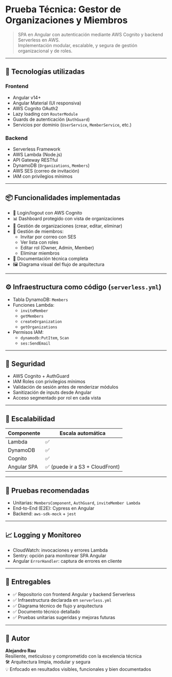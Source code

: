 # Prueba Técnica: Gestor de Organizaciones y Miembros

> SPA en Angular con autenticación mediante AWS Cognito y backend Serverless en AWS.  
> Implementación modular, escalable, y segura de gestión organizacional y de roles.

---

## 🚀 Tecnologías utilizadas

### Frontend
- Angular v14+
- Angular Material (UI responsiva)
- AWS Cognito OAuth2
- Lazy loading con `RouterModule`
- Guards de autenticación (`AuthGuard`)
- Servicios por dominio (`UserService`, `MemberService`, etc.)

### Backend
- Serverless Framework
- AWS Lambda (Node.js)
- API Gateway RESTful
- DynamoDB (`Organizations`, `Members`)
- AWS SES (correo de invitación)
- IAM con privilegios mínimos

---

## 📦 Funcionalidades implementadas

- 🔐 Login/logout con AWS Cognito
- 📊 Dashboard protegido con vista de organizaciones
- 🏢 Gestión de organizaciones (crear, editar, eliminar)
- 👥 Gestión de miembros:
  - Invitar por correo con SES
  - Ver lista con roles
  - Editar rol (Owner, Admin, Member)
  - Eliminar miembros
- 📄 Documentación técnica completa
- 🖼️ Diagrama visual del flujo de arquitectura

---

## ⚙️ Infraestructura como código (`serverless.yml`)

- Tabla DynamoDB: `Members`
- Funciones Lambda:
  - `inviteMember`
  - `getMembers`
  - `createOrganization`
  - `getOrganizations`
- Permisos IAM:
  - `dynamodb:PutItem`, `Scan`
  - `ses:SendEmail`

---

## 🔐 Seguridad

- AWS Cognito + AuthGuard
- IAM Roles con privilegios mínimos
- Validación de sesión antes de renderizar módulos
- Sanitización de inputs desde Angular
- Acceso segmentado por rol en cada vista

---

## 🧠 Escalabilidad

| Componente    | Escala automática |
|---------------|-------------------|
| Lambda        | ✅                |
| DynamoDB      | ✅                |
| Cognito       | ✅                |
| Angular SPA   | ✅ (puede ir a S3 + CloudFront) |

---

## 🧪 Pruebas recomendadas

- Unitarias: `MembersComponent`, `AuthGuard`, `inviteMember Lambda`
- End-to-End (E2E): Cypress en Angular
- Backend: `aws-sdk-mock` + `jest`

---

## 📈 Logging y Monitoreo

- CloudWatch: invocaciones y errores Lambda
- Sentry: opción para monitorear SPA Angular
- Angular `ErrorHandler`: captura de errores en cliente

---

## 📄 Entregables

- ✅ Repositorio con frontend Angular y backend Serverless
- ✅ Infraestructura declarada en `serverless.yml`
- ✅ Diagrama técnico de flujo y arquitectura
- ✅ Documento técnico detallado
- ✅ Pruebas unitarias sugeridas y mejoras futuras

---

## 📌 Autor

**Alejandro Rau**  
Resiliente, meticuloso y comprometido con la excelencia técnica  
🛠️ Arquitectura limpia, modular y segura  
💡 Enfocado en resultados visibles, funcionales y bien documentados

